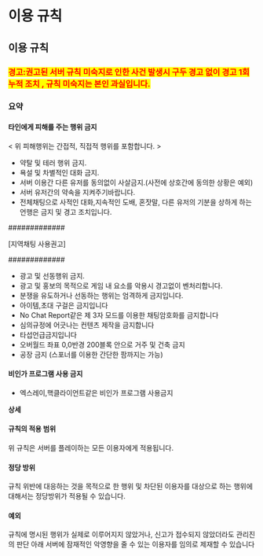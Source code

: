 # 이용 규칙

## 이용 규칙

### <mark style="color:red;">**경고:권고된 서버 규칙 미숙지로 인한 사건 발생시 구두 경고 없이 경고 1회 누적 조치 , 규칙 미숙지는 본인 과실입니다.**</mark>

### **요약**

#### 타인에게 피해를 주는 행위 금지

< 위 피해행위는 간접적, 직접적 행위를 포함합니다. >

* 약탈 및 테러 행위 금지.
* 욕설 및 차별적인 대화 금지.
* 서버 이용간 다른 유저를 동의없이 사살금지.(사전에 상호간에 동의한 상황은 예외)
* 서버 유저간의 약속을 지켜주기바랍니다.
* 전체채팅으로 사적인 대화,지속적인 도배, 혼잣말, 다른 유저의 기분을 상하게 하는 언행은 금지 및 경고 조치입니다.

&#x20;       \#############&#x20;

&#x20;     \[지역채팅 사용권고]

&#x20;       \#############&#x20;

* 광고 및 선동행위 금지.
* 광고 및 홍보의 목적으로 게임 내 요소를 악용시 경고없이 벤처리합니다.
* 분쟁을 유도하거나 선동하는 행위는 엄격하게 금지입니다.
* 아이템,초대 구걸은 금지입니다
* No Chat Report같은 제 3자 모드를 이용한 채팅암호화를 금지합니다
* 심의규정에 어긋나는 컨텐츠 제작을 금지합니다
* 타섭언급금지입니다
* 오버월드 좌표 0,0반경 200블록 안으로 거주  및 건축 금지
* 공장 금지 (스포너를 이용한 간단한 팜까지는 가능)

#### 비인가 프로그램 사용 금지

* 엑스레이,핵클라이언트같은 비인가 프로그램 사용금지

**상세**

#### 규칙의 적용 범위

위 규칙은 서버를 플레이하는 모든 이용자에게 적용됩니다.

#### 정당 방위

규칙 위반에 대응하는 것을 목적으로 한 행위 및 차단된 이용자를 대상으로 하는 행위에 대해서는 정당방위가 적용될 수 있습니다.

#### 예외

규칙에 명시된 행위가 실제로 이루어지지 않았거나, 신고가 접수되지 않았더라도 관리진의 판단 아래 서버에 잠재적인 악영향을 줄 수 있는 이용자를 임의로 제재할 수 있습니다
